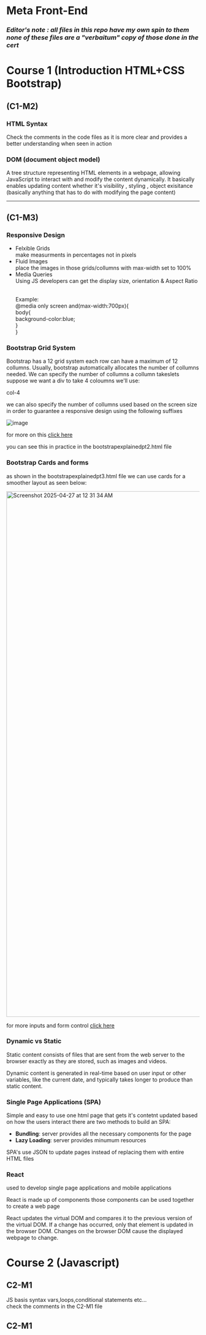# Meta Front-End

### *Editor's note : all files in this repo have my own spin to them none of these files are a "verbaitum" copy of those done in the cert*

# Course 1 (Introduction HTML+CSS Bootstrap)

## (C1-M2)

### HTML Syntax

Check the comments in the code files as it is more clear and provides a better understanding when seen in action

### DOM (document object model)
A tree structure representing HTML elements in a webpage, allowing JavaScript to interact with and modify the content dynamically.
It basically enables updating content whether it's visibility , styling , object exisitance (basically anything that has to do with modifying the page content)

<hr>

## (C1-M3)

### Responsive Design

<ul>

<li>
Felxible Grids<br>
make measurments in percentages not in pixels
</li>

<li>Fluid Images <br>
place the images in those grids/collumns with max-width set to 100%
</li>

<li>Media Queries<br>
Using JS developers can get the display size, orientation & Aspect Ratio<br>

<br>Example:<br>
@media only screen and(max-width:700px){<br>
    body{<br>
        background-color:blue;<br>
    }<br>
}<br>

</li>

</ul>

### Bootstrap Grid System

Bootstrap has a 12 grid system each row can have a maximum of 12 collumns. Usually, bootstrap automatically allocates the number of collumns needed. We can specify the number of collumns a collumn takeslets suppose we want a div to take 4 coloumns we'll use:

col-4

we can also specify the number of collumns used based on the screen size in order to guarantee a responsive design using the following suffixes

![image](https://github.com/user-attachments/assets/5a988c45-e865-4d1b-8d01-eca661026dc1)

for more on this <a href="https://getbootstrap.com/docs/4.0/layout/grid/">click here</a>

you can see this in practice in the bootstrapexplainedpt2.html file

### Bootstrap Cards and forms

as shown in the bootstrapexplainedpt3.html file we can use cards for a smoother layout as seen below:

<img width="1370" alt="Screenshot 2025-04-27 at 12 31 34 AM" src="https://github.com/user-attachments/assets/0fb2e06e-a1e0-47bc-a99a-72c71f845660" />

for more inputs and form control <a href="https://getbootstrap.com/docs/5.0/forms/form-control/">click here</a>

### Dynamic vs Static

Static content consists of files that are sent from the web server to the browser exactly as they are stored, such as images and videos.

Dynamic content is generated in real-time based on user input or other variables, like the current date, and typically takes longer to produce than static content.

### Single Page Applications (SPA)

Simple and easy to use 
one html page that gets it's contetnt updated based on how the users interact 
there are two methods to build an SPA:

<ul>
    <li> <b>Bundling</b>: server provides all the necessary components for the page</li>
    <li> <b>Lazy Loading</b>: server provides minumum resources</li>
</ul>

SPA's use JSON to update pages instead of replacing them with entire HTML files

### React

used to develop single page applications and mobile applications

React is made up of components those components can be used together to create a web page

React updates the virtual DOM and compares it to the previous version of the virtual DOM. If a change has occurred, only that element is updated in the browser DOM. Changes on the browser DOM cause the displayed webpage to change.

# Course 2 (Javascript)

## C2-M1

JS basis syntax vars,loops,conditional statements etc...<br>
check the comments in the C2-M1 file <br>

## C2-M1



